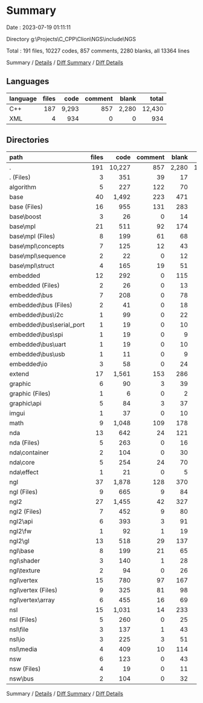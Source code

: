 # Summary

Date : 2023-07-19 01:11:11

Directory g:\\Projects\\C_CPP\\Clion\\NGS\\include\\NGS

Total : 191 files,  10227 codes, 857 comments, 2280 blanks, all 13364 lines

Summary / [Details](details.md) / [Diff Summary](diff.md) / [Diff Details](diff-details.md)

## Languages
| language | files | code | comment | blank | total |
| :--- | ---: | ---: | ---: | ---: | ---: |
| C++ | 187 | 9,293 | 857 | 2,280 | 12,430 |
| XML | 4 | 934 | 0 | 0 | 934 |

## Directories
| path | files | code | comment | blank | total |
| :--- | ---: | ---: | ---: | ---: | ---: |
| . | 191 | 10,227 | 857 | 2,280 | 13,364 |
| . (Files) | 3 | 351 | 39 | 17 | 407 |
| algorithm | 5 | 227 | 122 | 70 | 419 |
| base | 40 | 1,492 | 223 | 471 | 2,186 |
| base (Files) | 16 | 955 | 131 | 283 | 1,369 |
| base\\boost | 3 | 26 | 0 | 14 | 40 |
| base\\mpl | 21 | 511 | 92 | 174 | 777 |
| base\\mpl (Files) | 8 | 199 | 61 | 68 | 328 |
| base\\mpl\\concepts | 7 | 125 | 12 | 43 | 180 |
| base\\mpl\\sequence | 2 | 22 | 0 | 12 | 34 |
| base\\mpl\\struct | 4 | 165 | 19 | 51 | 235 |
| embedded | 12 | 292 | 0 | 115 | 407 |
| embedded (Files) | 2 | 26 | 0 | 13 | 39 |
| embedded\\bus | 7 | 208 | 0 | 78 | 286 |
| embedded\\bus (Files) | 2 | 41 | 0 | 18 | 59 |
| embedded\\bus\\i2c | 1 | 99 | 0 | 22 | 121 |
| embedded\\bus\\serial_port | 1 | 19 | 0 | 10 | 29 |
| embedded\\bus\\spi | 1 | 19 | 0 | 9 | 28 |
| embedded\\bus\\uart | 1 | 19 | 0 | 10 | 29 |
| embedded\\bus\\usb | 1 | 11 | 0 | 9 | 20 |
| embedded\\io | 3 | 58 | 0 | 24 | 82 |
| extend | 17 | 1,561 | 153 | 286 | 2,000 |
| graphic | 6 | 90 | 3 | 39 | 132 |
| graphic (Files) | 1 | 6 | 0 | 2 | 8 |
| graphic\\api | 5 | 84 | 3 | 37 | 124 |
| imgui | 1 | 37 | 0 | 10 | 47 |
| math | 9 | 1,048 | 109 | 178 | 1,335 |
| nda | 13 | 642 | 24 | 121 | 787 |
| nda (Files) | 5 | 263 | 0 | 16 | 279 |
| nda\\container | 2 | 104 | 0 | 30 | 134 |
| nda\\core | 5 | 254 | 24 | 70 | 348 |
| nda\\effect | 1 | 21 | 0 | 5 | 26 |
| ngl | 37 | 1,878 | 128 | 370 | 2,376 |
| ngl (Files) | 9 | 665 | 9 | 84 | 758 |
| ngl2 | 27 | 1,455 | 42 | 327 | 1,824 |
| ngl2 (Files) | 7 | 452 | 9 | 80 | 541 |
| ngl2\\api | 6 | 393 | 3 | 91 | 487 |
| ngl2\\fw | 1 | 92 | 1 | 19 | 112 |
| ngl2\\gl | 13 | 518 | 29 | 137 | 684 |
| ngl\\base | 8 | 199 | 21 | 65 | 285 |
| ngl\\shader | 3 | 140 | 1 | 28 | 169 |
| ngl\\texture | 2 | 94 | 0 | 26 | 120 |
| ngl\\vertex | 15 | 780 | 97 | 167 | 1,044 |
| ngl\\vertex (Files) | 9 | 325 | 81 | 98 | 504 |
| ngl\\vertex\\array | 6 | 455 | 16 | 69 | 540 |
| nsl | 15 | 1,031 | 14 | 233 | 1,278 |
| nsl (Files) | 5 | 260 | 0 | 25 | 285 |
| nsl\\file | 3 | 137 | 1 | 43 | 181 |
| nsl\\io | 3 | 225 | 3 | 51 | 279 |
| nsl\\media | 4 | 409 | 10 | 114 | 533 |
| nsw | 6 | 123 | 0 | 43 | 166 |
| nsw (Files) | 4 | 19 | 0 | 11 | 30 |
| nsw\\bus | 2 | 104 | 0 | 32 | 136 |

Summary / [Details](details.md) / [Diff Summary](diff.md) / [Diff Details](diff-details.md)